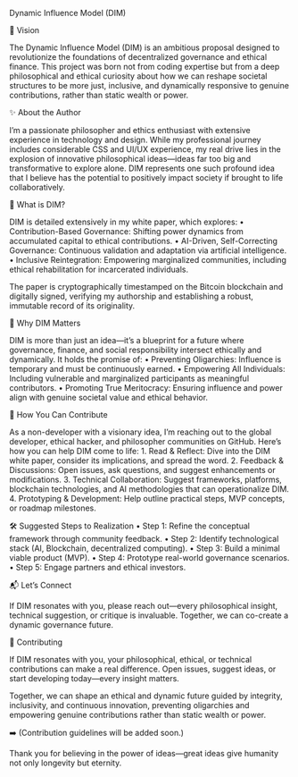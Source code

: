 Dynamic Influence Model (DIM)

🚀 Vision

The Dynamic Influence Model (DIM) is an ambitious proposal designed to revolutionize the foundations of decentralized governance and ethical finance. This project was born not from coding expertise but from a deep philosophical and ethical curiosity about how we can reshape societal structures to be more just, inclusive, and dynamically responsive to genuine contributions, rather than static wealth or power.

✨ About the Author

I’m a passionate philosopher and ethics enthusiast with extensive experience in technology and design. While my professional journey includes considerable CSS and UI/UX experience, my real drive lies in the explosion of innovative philosophical ideas—ideas far too big and transformative to explore alone. DIM represents one such profound idea that I believe has the potential to positively impact society if brought to life collaboratively.

📜 What is DIM?

DIM is detailed extensively in my white paper, which explores:
	•	Contribution-Based Governance: Shifting power dynamics from accumulated capital to ethical contributions.
	•	AI-Driven, Self-Correcting Governance: Continuous validation and adaptation via artificial intelligence.
	•	Inclusive Reintegration: Empowering marginalized communities, including ethical rehabilitation for incarcerated individuals.

The paper is cryptographically timestamped on the Bitcoin blockchain and digitally signed, verifying my authorship and establishing a robust, immutable record of its originality.

🌟 Why DIM Matters

DIM is more than just an idea—it’s a blueprint for a future where governance, finance, and social responsibility intersect ethically and dynamically. It holds the promise of:
	•	Preventing Oligarchies: Influence is temporary and must be continuously earned.
	•	Empowering All Individuals: Including vulnerable and marginalized participants as meaningful contributors.
	•	Promoting True Meritocracy: Ensuring influence and power align with genuine societal value and ethical behavior.

🚧 How You Can Contribute

As a non-developer with a visionary idea, I’m reaching out to the global developer, ethical hacker, and philosopher communities on GitHub. Here’s how you can help DIM come to life:
	1.	Read & Reflect: Dive into the DIM white paper, consider its implications, and spread the word.
	2.	Feedback & Discussions: Open issues, ask questions, and suggest enhancements or modifications.
	3.	Technical Collaboration: Suggest frameworks, platforms, blockchain technologies, and AI methodologies that can operationalize DIM.
	4.	Prototyping & Development: Help outline practical steps, MVP concepts, or roadmap milestones.

🛠️ Suggested Steps to Realization
	•	Step 1: Refine the conceptual framework through community feedback.
	•	Step 2: Identify technological stack (AI, Blockchain, decentralized computing).
	•	Step 3: Build a minimal viable product (MVP).
	•	Step 4: Prototype real-world governance scenarios.
	•	Step 5: Engage partners and ethical investors.

📬 Let’s Connect

If DIM resonates with you, please reach out—every philosophical insight, technical suggestion, or critique is invaluable. Together, we can co-create a dynamic governance future.

🤝 Contributing

If DIM resonates with you, your philosophical, ethical, or technical contributions can make a real difference. Open issues, suggest ideas, or start developing today—every insight matters.

Together, we can shape an ethical and dynamic future guided by integrity, inclusivity, and continuous innovation, preventing oligarchies and empowering genuine contributions rather than static wealth or power.

➡️ (Contribution guidelines will be added soon.)

Thank you for believing in the power of ideas—great ideas give humanity not only longevity but eternity.
